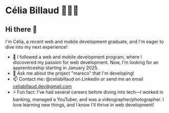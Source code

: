 # Célia Billaud 👩🏻‍💻

## Hi there 👋

I'm Célia, a recent web and mobile development graduate, and I'm eager to dive into my next experience!

- 🔭 I followed a web and mobile development program, where I discovered my passion for web development. Now, I'm looking for an apprenticeship starting in January 2025.
- 💬 Ask me about the project "mareco" that I'm developing!
- 📫 Contact me: @celiabillaud on Linkedin or send me an email [celiabillaud.dev\@gmail.com](mailto:celiabillaud.dev@gmail.com?subject=Hello)
- ⚡ Fun fact: I've had several careers before diving into tech—I worked in banking, managed a YouTuber, and was a videographer/photographer. I love learning new things, and I know I'll thrive in web development!

